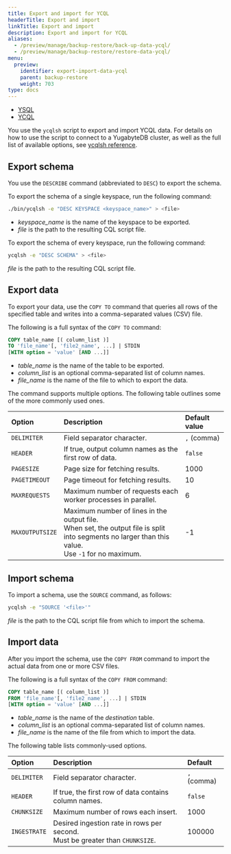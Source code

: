 ```yaml
---
title: Export and import for YCQL
headerTitle: Export and import
linkTitle: Export and import
description: Export and import for YCQL
aliases:
  - /preview/manage/backup-restore/back-up-data-ycql/
  - /preview/manage/backup-restore/restore-data-ycql/
menu:
  preview:
    identifier: export-import-data-ycql
    parent: backup-restore
    weight: 703
type: docs
---
```


<ul class="nav nav-tabs-alt nav-tabs-yb">
  <li >
    <a href="../export-import-data/" class="nav-link">
      <i class="icon-postgres" aria-hidden="true"></i>
      YSQL
    </a>
  </li>
  <li >
    <a href="../export-import-data-ycql/" class="nav-link active">
      <i class="icon-cassandra" aria-hidden="true"></i>
      YCQL
    </a>
  </li>
</ul>

You use the `ycqlsh` script to export and import YCQL data. For details on how to use the script to connect to a YugabyteDB cluster, as well as the full list of available options, see [ycqlsh reference](../../../api/ycqlsh/).

## Export schema

You use the `DESCRIBE` command (abbreviated to `DESC`) to export the schema.

To export the schema of a single keyspace, run the following command:

```sh
./bin/ycqlsh -e "DESC KEYSPACE <keyspace_name>" > <file>
```

* *keyspace_name* is the name of the keyspace to be exported.
* *file* is the path to the resulting CQL script file.

To export the schema of every keyspace, run the following command:

```sh
ycqlsh -e "DESC SCHEMA" > <file>
```

 *file* is the path to the resulting CQL script file.

## Export data

To export your data, use the `COPY TO` command that queries all rows of the specified table and writes into a comma-separated values (CSV) file.

The following is a full syntax of the `COPY TO` command:

```output.sql
COPY table_name [( column_list )]
TO 'file_name'[, 'file2_name', ...] | STDIN
[WITH option = 'value' [AND ...]]
```

* *table_name* is the name of the table to be exported.
* *column_list* is an optional comma-separated list of column names.
* *file_name* is the name of the file to which to export the data.

The command supports multiple options. The following table outlines some of the more commonly used ones.

| Option | Description | Default value |
| :----- | :---------- | :------ |
| `DELIMITER` | Field separator character. | `,` (comma) |
| `HEADER` | If true, output column names as the first row of data. | `false` |
| `PAGESIZE` | Page size for fetching results. | 1000 |
| `PAGETIMEOUT` | Page timeout for fetching results. | 10 |
| `MAXREQUESTS` | Maximum number of requests each worker processes in parallel. | 6 |
| `MAXOUTPUTSIZE` | Maximum number of lines in the output file. <br/>When set, the output file is split into segments no larger than this value. <br/>Use `-1` for no maximum. | -1 |

## Import schema

To import a schema, use the `SOURCE` command, as follows:

```sh
ycqlsh -e "SOURCE '<file>'"
```

*file* is the path to the CQL script file from which to import the schema.

## Import data

After you import the schema, use the `COPY FROM` command to import the actual data from one or more CSV files.

The following is a full syntax of the `COPY FROM` command:

```output.sql
COPY table_name [( column_list )]
FROM 'file_name'[, 'file2_name', ...] | STDIN
[WITH option = 'value' [AND ...]]
```

* *table_name* is the name of the _destination_ table.
* *column_list* is an optional comma-separated list of column names.
* *file_name* is the name of the file from which to import the data.

The following table lists commonly-used options.

| Option | Description | Default |
| :----- | :---------- | :------ |
| `DELIMITER` | Field separator character. | `,` (comma) |
| `HEADER` | If true, the first row of data contains column names. | `false` |
| `CHUNKSIZE` | Maximum number of rows each insert. | 1000 |
| `INGESTRATE` | Desired ingestion rate in rows per second. <br/>Must be greater than `CHUNKSIZE`. | 100000 |

